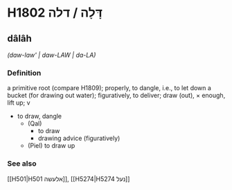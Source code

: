 # H1802 דָּלָה / דלה

## dâlâh

_(daw-law' | daw-LAW | da-LA)_

### Definition

a primitive root (compare H1809); properly, to dangle, i.e., to let down a bucket (for drawing out water); figuratively, to deliver; draw (out), × enough, lift up; v

- to draw, dangle
  - (Qal)
    - to draw
    - drawing advice (figuratively)
  - (Piel) to draw up

### See also

[[H501|H501 אלעשה]], [[H5274|H5274 נעל]]
